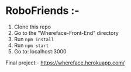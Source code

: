 # RoboFriends :-
1. Clone this repo
2. Go to the "Whereface-Front-End" directory
3. Run `npm install`
4. Run `npm start`
5. Go to: localhost:3000

Final project:-
https://whereface.herokuapp.com/
